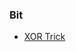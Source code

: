 ### Bit

- [XOR Trick](https://florian.github.io/xor-trick/#:~:text=The%20XOR%20trick%3A%20If%20we,are%20next%20to%20each%20other.)